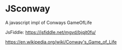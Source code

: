 # JSconway
A javascript impl of Conways GameOfLife

JsFiddle: https://jsfiddle.net/mgvd/bjqjt0fu/

https://en.wikipedia.org/wiki/Conway's_Game_of_Life
